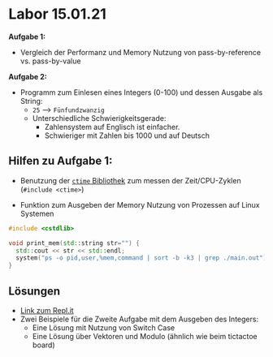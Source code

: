 # Labor 15.01.21

**Aufgabe 1:**
- Vergleich der Performanz und Memory Nutzung von pass-by-reference vs. pass-by-value

**Aufgabe 2:**
- Programm zum Einlesen eines Integers (0-100) und dessen Ausgabe als String:
  - `25` --> `Fünfundzwanzig`
  - Unterschiedliche Schwierigkeitsgerade:
    - Zahlensystem auf Englisch ist einfacher.
    - Schwieriger mit Zahlen bis 1000 und auf Deutsch

## Hilfen zu Aufgabe 1:

- Benutzung der [`ctime` Bibliothek](https://www.cplusplus.com/reference/ctime/clock/) zum messen der Zeit/CPU-Zyklen (`#include <ctime>`)

- Funktion zum Ausgeben der Memory Nutzung von Prozessen auf Linux Systemen
``` C++
#include <cstdlib>

void print_mem(std::string str="") {
  std::cout << str << std::endl;
  system("ps -o pid,user,%mem,command | sort -b -k3 | grep ./main.out");
}
```

## Lösungen

- [Link zum Repl.it](https://repl.it/join/ucowvexi-toj11001)
- Zwei Beispiele für die Zweite Aufgabe mit dem Ausgeben des Integers:
  - Eine Lösung mit Nutzung von Switch Case
  - Eine Lösung über Vektoren und Modulo (ähnlich wie beim tictactoe board)